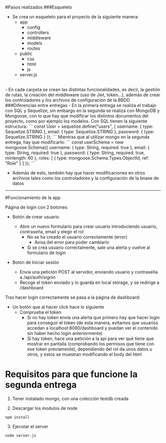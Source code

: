 #Pasos realizados 
###Esqueleto
- Se crea un esqueleto para el proyecto de la siguiente manera:
    - app
        - config
        - controllers
        - middleware
        - models
        - routes
    - public
        - css
        - html
        - js
    - server.js
<br>
- En cada carpeta se crean las distintas funcionalidades, es decir, la gestión de rutas, la creación del middleware (uso de Jwt, token...), además de crear los controladores y los archivos de configuración de la BBDD
<br>
###Diferencias entre entregas
- En la primera entrega se realiza el trabajo con SQL y Sequelize, sin embargo en la segunda se realiza con MongoDB y Mongoose, con lo que hay que modificar los distintos documentos del proyecto, como por ejemplo los modelos. 
Con SQL tienen la siguiente estructura:
```
const User = sequelize.define("users", {
      username: {
        type: Sequelize.STRING
      },
      email: {
        type: Sequelize.STRING
      },
      password: {
        type: Sequelize.STRING
      }
    });
```
Mientras que al utilizar mongo en la segunda entrega, hay que modificarlo:
```
const userSchema = new mongoose.Schema({
  username: {
    type: String,
    required: true
  },
  email: {
    type: String,
    required: true
  },
  password: {
    type: String,
    required: true,
    minlength: 60
  },
  roles: [
    {
      type: mongoose.Schema.Types.ObjectId,
      ref: "Role"
    }
  ]
});
```

- Además de esto, también hay que hacer modificaciones en otros archivos tales como los controladores y la configuración de la bnase de datos

<hr>

#Funcionamiento de la app

Página de login con 2 botones:

- Botón de crear usuario
    - Abre un nuevo formulario para crear usuario introduciendo usuario, contraseña, email y elegir el rol
        - No se ha creado el usuario correctamente (error)
            - Avisa del error para poder cambiarlo
        - Si se crea usuario correctamente, sale una alerta y vuelve al formulario de login

- Botón de Iniciar sesión
    - Envía una petición POST al servidor, enviando usuario y contraseña a /api/auth/signin
    - Recoge el token enviado y lo guarda en local storage, y se redirige a /dashboard

Tras hacer login correctamente se pasa a la página de dashboard:
- Un botón que al hacer click hace lo siguiente
    - Comprueba el token
        - Si no hay token envía una alerta que primero hay que hacer login para conseguir el token (de esta manera, evitamos que usuarios accedan a localhost:8080/dashboard y puedan ver el contenido sin haber hecho login anteriormente)
        - Si hay token, hace una petición a la api para ver qué tiene que mostrar en pantalla (comprobando los permisos que tiene con ese token previamente), dependiendo del rol da unos datos u otros, y estos se muestran modificando el body del html

# Requisitos para que funcione la segunda entrega
1. Tener instalado mongo, con una colección testdb creada

2. Descargar los modulos de node
```node
npm install
```

3. Ejecutar el server
```node
node server.js
```


